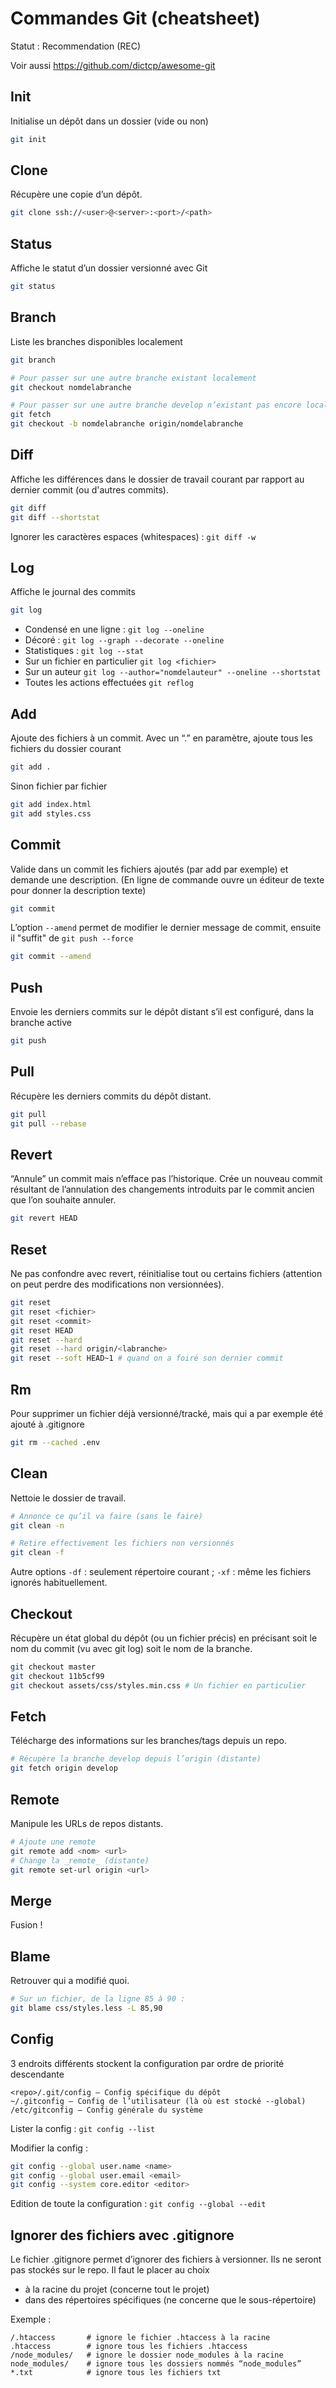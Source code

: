 # Commandes Git (cheatsheet)

Statut : Recommendation (REC)

Voir aussi <https://github.com/dictcp/awesome-git>

## Init

Initialise un dépôt dans un dossier (vide ou non)

```sh
git init
```

## Clone

Récupère une copie d’un dépôt.

```sh
git clone ssh://<user>@<server>:<port>/<path>
```

## Status

Affiche le statut d’un dossier versionné avec Git

```sh
git status
```

## Branch

Liste les branches disponibles localement

```sh
git branch

# Pour passer sur une autre branche existant localement
git checkout nomdelabranche

# Pour passer sur une autre branche develop n’existant pas encore localement mais seulement sur l’origine distante
git fetch
git checkout -b nomdelabranche origin/nomdelabranche
```

## Diff

Affiche les différences dans le dossier de travail courant par rapport au dernier commit (ou d'autres commits).

```sh
git diff
git diff --shortstat
```

Ignorer les caractères espaces (whitespaces) : `git diff -w`

## Log

Affiche le journal des commits

```sh
git log
```

* Condensé en une ligne : `git log --oneline`
* Décoré : `git log --graph --decorate --oneline`
* Statistiques : `git log --stat`
* Sur un fichier en particulier `git log <fichier>`
* Sur un auteur `git log --author="nomdelauteur" --oneline --shortstat`
* Toutes les actions effectuées `git reflog`

## Add

Ajoute des fichiers à un commit. Avec un “.” en paramètre, ajoute tous les fichiers du dossier courant

```sh
git add .
```

Sinon fichier par fichier

```sh
git add index.html
git add styles.css
```

## Commit

Valide dans un commit les fichiers ajoutés (par add par exemple) et demande une description. (En ligne de commande ouvre un éditeur de texte pour donner la description texte)

```sh
git commit
```

L’option `--amend` permet de modifier le dernier message de commit, ensuite il "suffit" de `git push --force`

```sh
git commit --amend
```

## Push

Envoie les derniers commits sur le dépôt distant s’il est configuré, dans la branche active

```sh
git push
```

## Pull

Récupère les derniers commits du dépôt distant.

```sh
git pull
git pull --rebase
```

## Revert

“Annule” un commit mais n’efface pas l’historique. Crée un nouveau commit résultant de l’annulation des changements introduits par le commit ancien que l’on souhaite annuler.

```sh
git revert HEAD
```

## Reset

Ne pas confondre avec revert, réinitialise tout ou certains fichiers (attention on peut perdre des modifications non versionnées).

```sh
git reset
git reset <fichier>
git reset <commit>
git reset HEAD
git reset --hard
git reset --hard origin/<labranche>
git reset --soft HEAD~1 # quand on a foiré son dernier commit
```

## Rm

Pour supprimer un fichier déjà versionné/tracké, mais qui a par exemple été ajouté à .gitignore

```sh
git rm --cached .env
```

## Clean

Nettoie le dossier de travail.

```sh
# Annonce ce qu’il va faire (sans le faire)
git clean -n

# Retire effectivement les fichiers non versionnés
git clean -f
```

Autre options `-df` : seulement répertoire courant ; `-xf` : même les fichiers ignorés habituellement.

## Checkout

Récupère un état global du dépôt (ou un fichier précis) en précisant soit le nom du commit (vu avec git log) soit le nom de la branche.

```sh
git checkout master
git checkout 11b5cf99
git checkout assets/css/styles.min.css # Un fichier en particulier
```

## Fetch

Télécharge des informations sur les branches/tags depuis un repo.

```sh
# Récupère la branche develop depuis l’origin (distante)
git fetch origin develop
```

## Remote

Manipule les URLs de repos distants.

```sh
# Ajoute une remote
git remote add <nom> <url>
# Change la _remote_ (distante)
git remote set-url origin <url>
```

## Merge

Fusion !

## Blame

Retrouver qui a modifié quoi.

```sh
# Sur un fichier, de la ligne 85 à 90 :
git blame css/styles.less -L 85,90
```

## Config

3 endroits différents stockent la configuration par ordre de priorité descendante

```text
<repo>/.git/config – Config spécifique du dépôt
~/.gitconfig – Config de l’utilisateur (là où est stocké --global)
/etc/gitconfig – Config générale du système
```

Lister la config : `git config --list`

Modifier la config :

```sh
git config --global user.name <name>
git config --global user.email <email>
git config --system core.editor <editor>
```

Edition de toute la configuration : `git config --global --edit`

## Ignorer des fichiers avec .gitignore

Le fichier .gitignore permet d’ignorer des fichiers à versionner. Ils ne seront pas stockés sur le repo. Il faut le placer au choix

* à la racine du projet (concerne tout le projet)
* dans des répertoires spécifiques (ne concerne que le sous-répertoire)

Exemple :

```text
/.htaccess       # ignore le fichier .htaccess à la racine
.htaccess        # ignore tous les fichiers .htaccess
/node_modules/   # ignore le dossier node_modules à la racine
node_modules/    # ignore tous les dossiers nommés “node_modules”
*.txt            # ignore tous les fichiers txt
```
